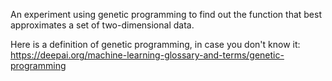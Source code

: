 An experiment using genetic programming to find out the function that best approximates a set of two-dimensional data.

Here is a definition of genetic programming, in case you don't know it:
https://deepai.org/machine-learning-glossary-and-terms/genetic-programming
